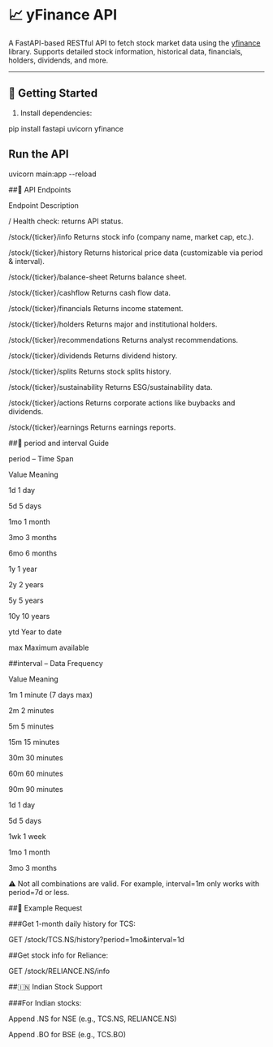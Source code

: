 # 📈 yFinance API

A FastAPI-based RESTful API to fetch stock market data using the [yfinance](https://pypi.org/project/yfinance/) library. Supports detailed stock information, historical data, financials, holders, dividends, and more.

---

## 🚀 Getting Started

1. Install dependencies:

pip install fastapi uvicorn yfinance

## Run the API

uvicorn main:app --reload


##🔗 API Endpoints

Endpoint	Description

/	Health check: returns API status.

/stock/{ticker}/info	Returns stock info (company name, market cap, etc.).

/stock/{ticker}/history	Returns historical price data (customizable via period & interval).

/stock/{ticker}/balance-sheet	Returns balance sheet.

/stock/{ticker}/cashflow	Returns cash flow data.

/stock/{ticker}/financials	Returns income statement.

/stock/{ticker}/holders	Returns major and institutional holders.

/stock/{ticker}/recommendations	Returns analyst recommendations. 

/stock/{ticker}/dividends	Returns dividend history.

/stock/{ticker}/splits	Returns stock splits history.

/stock/{ticker}/sustainability	Returns ESG/sustainability data.

/stock/{ticker}/actions	Returns corporate actions like buybacks and dividends.

/stock/{ticker}/earnings	Returns earnings reports.


##📅 period and interval Guide

period – Time Span

Value	Meaning

1d	1 day

5d	5 days

1mo	1 month

3mo	3 months

6mo	6 months

1y	1 year

2y	2 years

5y	5 years

10y	10 years

ytd	Year to date

max	Maximum available


##interval – Data Frequency

Value	Meaning

1m	1 minute (7 days max)

2m	2 minutes

5m	5 minutes

15m	15 minutes

30m	30 minutes

60m	60 minutes

90m	90 minutes

1d	1 day

5d	5 days

1wk	1 week

1mo	1 month

3mo	3 months

⚠️ Not all combinations are valid. For example, interval=1m only works with period=7d or less.


##📌 Example Request

###Get 1-month daily history for TCS:

GET /stock/TCS.NS/history?period=1mo&interval=1d


##Get stock info for Reliance:

GET /stock/RELIANCE.NS/info


##🇮🇳 Indian Stock Support

###For Indian stocks:

Append .NS for NSE (e.g., TCS.NS, RELIANCE.NS)

Append .BO for BSE (e.g., TCS.BO)


